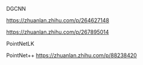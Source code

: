 DGCNN

https://zhuanlan.zhihu.com/p/264627148

https://zhuanlan.zhihu.com/p/267895014

PointNetLK


PointNet++
https://zhuanlan.zhihu.com/p/88238420